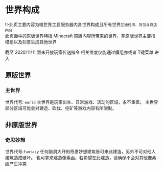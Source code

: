 # 世界构成
!>此页主要内容为喵世界主要服务器内各世界构成且所有世界`互通经济、背包与商店内容`  
此页面中的原版世界特指 Minecraft 原版内容所带来的世界，非原版世界主要指模组以及刻意生成其他世界

截至 2020/11/11 暂未开放玩家传送指令 相关维度仅能通过模组亦或者 T键菜单 进入

## 原版世界
### 主世界
世界代号: `world`
主世界是玩家出生、日常游戏、活动的区域，永不重置。
主世界部分区域可能会对建造、砍伐、挖矿等游戏内容有所限制。

## 非原版世界
### 奇思妙想
世界代号:`fantasy`
任何脑洞大开的奇思妙想建筑皆可来此建造，另外不可对他人建筑造成破坏。
也可拿来建造像素画，若希望在此建造，请确保不会对其他像素画产生冲突
